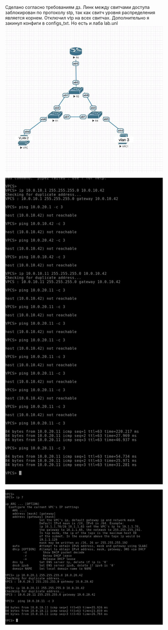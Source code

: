 Сделано согласно требованиям дз.
Линк между свитчами доступа заблокирован по протоколу stp, так как свитч уровня распределения является корнем. Отключил vtp на всех свитчах.
Дополнительно я закинул конфиги в configs_txt. Но есть и лаба lab.unl
![Схема](pics/lab_overview.jpg)

![client 1](pics/VPCS1.jpg)

![Client 2](pics/VPCS2.jpg)